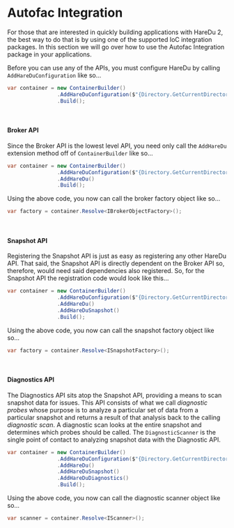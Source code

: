 # Autofac Integration

For those that are interested in quickly building applications with HareDu 2, the best way to do that is by using one of the supported IoC integration packages. In this section we will go over how to use the Autofac Integration package in your applications.

Before you can use any of the APIs, you must configure HareDu by calling ```AddHareDuConfiguration``` like so...
```csharp
var container = new ContainerBuilder()
                .AddHareDuConfiguration($"{Directory.GetCurrentDirectory()}/my_config.yaml")
                .Build();
```
<br>


#### Broker API
Since the Broker API is the lowest level API, you need only call the ```AddHareDu``` extension method off of ```ContainerBuilder``` like so...

```csharp
var container = new ContainerBuilder()
                .AddHareDuConfiguration($"{Directory.GetCurrentDirectory()}/my_config.yaml")
                .AddHareDu()
                .Build();
```

Using the above code, you now can call the broker factory object like so...

```csharp
var factory = container.Resolve<IBrokerObjectFactory>();
```

<br>

#### Snapshot API

Registering the Snapshot API is just as easy as registering any other HareDu API. That said, the Snapshot API is directly dependent on the Broker API so, therefore, would need said dependencies also registered. So, for the Snapshot API the registration code would look like this...
```csharp
var container = new ContainerBuilder()
                .AddHareDuConfiguration($"{Directory.GetCurrentDirectory()}/my_config.yaml")
                .AddHareDu()
                .AddHareDuSnapshot()
                .Build();
```

Using the above code, you now can call the snapshot factory object like so...

```csharp
var factory = container.Resolve<ISnapshotFactory>();
```

<br>

#### Diagnostics API

The Diagnostics API sits atop the Snapshot API, providing a means to scan snapshot data for issues. This API consists of what we call *diagnostic probes* whose purpose is to analyze a particular set of data from a particular snapshot and returns a result of that analysis back to the calling *diagnostic scan*. A diagnostic scan looks at the entire snapshot and determines which probes should be called. The ```DiagnosticScanner``` is the single point of contact to analyzing snapshot data with the Diagnostic API.


```csharp
var container = new ContainerBuilder()
                .AddHareDuConfiguration($"{Directory.GetCurrentDirectory()}/my_config.yaml")
                .AddHareDu()
                .AddHareDuSnapshot()
                .AddHareDuDiagnostics()
                .Build();
```

Using the above code, you now can call the diagnostic scanner object like so...

```csharp
var scanner = container.Resolve<IScanner>();
```
